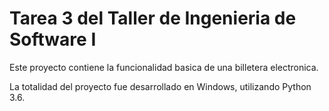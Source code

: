 # Tarea 3 del Taller de Ingenieria de Software I

Este proyecto contiene la funcionalidad basica de una billetera electronica.

La totalidad del proyecto fue desarrollado en Windows, utilizando Python 3.6.
